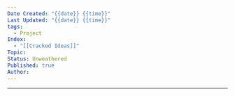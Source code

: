 ```yaml
---
Date Created: "{{date}} {{time}}"
Last Updated: "{{date}} {{time}}"
tags:
  - Project
Index:
  - "[[Cracked Ideas]]"
Topic: 
Status: Unweathered
Published: true
Author:
---
```

---

